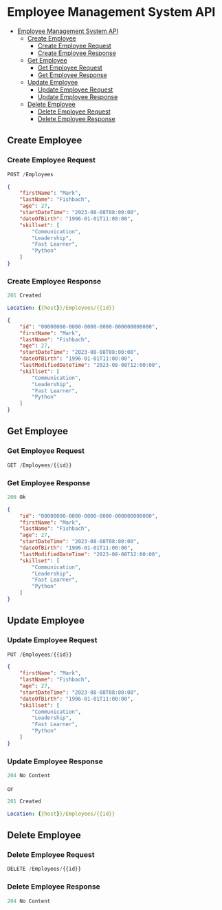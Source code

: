 # Employee Management System API

- [Employee Management System API](#employee-management-system-api)
  - [Create Employee](#create-employee)
    - [Create Employee Request](#create-employee-request)
    - [Create Employee Response](#create-employee-response)
  - [Get Employee](#get-employee)
    - [Get Employee Request](#get-employee-request)
    - [Get Employee Response](#get-employee-response)
  - [Update Employee](#update-employee)
    - [Update Employee Request](#update-employee-request)
    - [Update Employee Response](#update-employee-response)
  - [Delete Employee](#delete-employee)
    - [Delete Employee Request](#delete-employee-request)
    - [Delete Employee Response](#delete-employee-response)

## Create Employee

### Create Employee Request

```js
POST /Employees
```

```json
{
    "firstName": "Mark",
    "lastName": "Fishbach",
    "age": 27,
    "startDateTime": "2023-08-08T08:00:00",
    "dateOfBirth": "1996-01-01T11:00:00",
    "skillset": [
        "Communication",
        "Leadership",
        "Fast Learner",
        "Python"
    ]
}
```

### Create Employee Response

```js
201 Created
```

```yml
Location: {{host}}/Employees/{{id}}
```

```json
{
    "id": "00000000-0000-0000-0000-000000000000",
    "firstName": "Mark",
    "lastName": "Fishbach",
    "age": 27,
    "startDateTime": "2023-08-08T08:00:00",
    "dateOfBirth": "1996-01-01T11:00:00",
    "lastModifiedDateTime": "2023-08-08T12:00:00",
    "skillset": [
        "Communication",
        "Leadership",
        "Fast Learner",
        "Python"
    ]
}
```

## Get Employee

### Get Employee Request

```js
GET /Employees/{{id}}
```

### Get Employee Response

```js
200 Ok
```

```json
{
    "id": "00000000-0000-0000-0000-000000000000",
    "firstName": "Mark",
    "lastName": "Fishbach",
    "age": 27,
    "startDateTime": "2023-08-08T08:00:00",
    "dateOfBirth": "1996-01-01T11:00:00",
    "lastModifiedDateTime": "2023-08-08T12:00:00",
    "skillset": [
        "Communication",
        "Leadership",
        "Fast Learner",
        "Python"
    ]
}
```

## Update Employee

### Update Employee Request

```js
PUT /Employees/{{id}}
```

```json
{
    "firstName": "Mark",
    "lastName": "Fishbach",
    "age": 27,
    "startDateTime": "2023-08-08T08:00:00",
    "dateOfBirth": "1996-01-01T11:00:00",
    "skillset": [
        "Communication",
        "Leadership",
        "Fast Learner",
        "Python"
    ]
}
```

### Update Employee Response

```js
204 No Content
```

or

```js
201 Created
```

```yml
Location: {{host}}/Employees/{{id}}
```

## Delete Employee

### Delete Employee Request

```js
DELETE /Employees/{{id}}
```

### Delete Employee Response

```js
204 No Content
```
